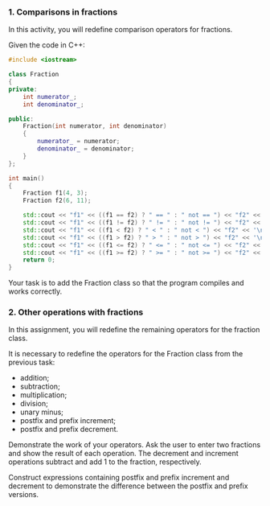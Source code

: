 ### 1. Comparisons in fractions

In this activity, you will redefine comparison operators for fractions.

Given the code in C++:

```C++
#include <iostream>

class Fraction
{
private:
	int numerator_;
	int denominator_;

public:
	Fraction(int numerator, int denominator)
	{
		numerator_ = numerator;
		denominator_ = denominator;
	}
};

int main()
{
	Fraction f1(4, 3);
	Fraction f2(6, 11);

	std::cout << "f1" << ((f1 == f2) ? " == " : " not == ") << "f2" << '\n';
	std::cout << "f1" << ((f1 != f2) ? " != " : " not != ") << "f2" << '\n';
	std::cout << "f1" << ((f1 < f2) ? " < " : " not < ") << "f2" << '\n';
	std::cout << "f1" << ((f1 > f2) ? " > " : " not > ") << "f2" << '\n';
	std::cout << "f1" << ((f1 <= f2) ? " <= " : " not <= ") << "f2" << '\n';
	std::cout << "f1" << ((f1 >= f2) ? " >= " : " not >= ") << "f2" << '\n';
	return 0;
}
```

Your task is to add the Fraction class so that the program compiles and works correctly.

### 2. Other operations with fractions
In this assignment, you will redefine the remaining operators for the fraction class.

It is necessary to redefine the operators for the Fraction class from the previous task:
- addition;
- subtraction;
- multiplication;
- division;
- unary minus;
- postfix and prefix increment;
- postfix and prefix decrement.

Demonstrate the work of your operators. Ask the user to enter two fractions and show the result of each operation. The decrement and increment operations subtract and add 1 to the fraction, respectively.

Construct expressions containing postfix and prefix increment and decrement to demonstrate the difference between the postfix and prefix versions.